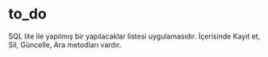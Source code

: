# to_do
SQL lite ile yapılmış bir yapılacaklar listesi uygulamasıdır. İçerisinde Kayıt et, Sil, Güncelle, Ara metodları vardır.
